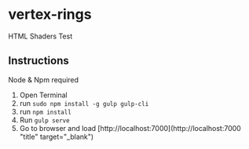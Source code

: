 # vertex-rings
HTML Shaders Test

## Instructions
Node & Npm required

1. Open Terminal
2. run `sudo npm install -g gulp gulp-cli`
3. run `npm install`
4. Run `gulp serve`
5. Go to browser and load [http://localhost:7000](http://localhost:7000 "title"  target="_blank")
